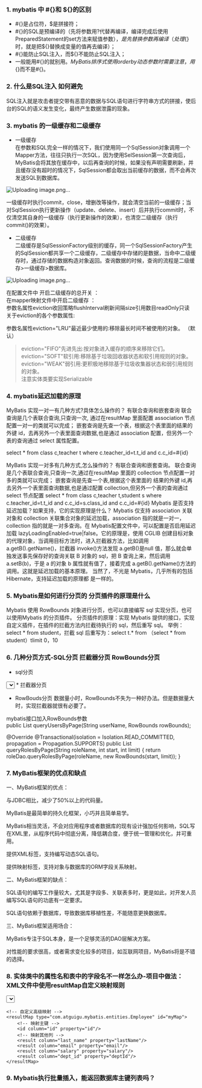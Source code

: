 ### 1. mybatis 中 #{}和 ${}的区别
* #{}是占位符，$是拼接符；  
* #{}的SQL是预编译的（先将参数用?代替再编译，编译完成后使用PreparedStatement的set方法来赋值参数），${}是先替换参数再编译（处理${}时，就是把${}替换成变量的值再去编译）；  
* #{}能防止SQL注入，而${}不能防止SQL注入；    
* 一般能用#{}的就别用${}。MyBatis排序式使用order by动态参数时需要注意，用${}而不是#{}。  
### 2. 什么是SQL注入 如何避免
SQL注入就是攻击者提交带有恶意的数据与SQL语句进行字符串方式的拼接，使后台的SQL的语义发生变化，最终产生数据泄露的现象。
### 3. mybatis 的一级缓存和二级缓存
* 一级缓存  
在参数和SQL完全一样的情况下，我们使用同一个SqlSession对象调用一个Mapper方法，往往只执行一次SQL，因为使用SelSession第一次查询后，MyBatis会将其放在缓存中，以后再查询的时候，如果没有声明需要刷新，并且缓存没有超时的情况下，SqlSession都会取出当前缓存的数据，而不会再次发送SQL到数据库。  

![Uploading image.png…](https://img-blog.csdnimg.cn/20201126194312471.png?x-oss-process=image/watermark,type_ZmFuZ3poZW5naGVpdGk,shadow_10,text_aHR0cHM6Ly9ibG9nLmNzZG4ubmV0L2JhbnpodWFuaHU=,size_16,color_FFFFFF,t_70#pic_center)

一级缓存时执行commit，close，增删改等操作，就会清空当前的一级缓存；当对SqlSession执行更新操作（update、delete、insert）后并执行commit时，不仅清空其自身的一级缓存（执行更新操作的效果），也清空二级缓存（执行commit()的效果）。  
* 二级缓存  
二级缓存是SqlSessionFactory级别的缓存，同一个SqlSessionFactory产生的SqlSession都共享一个二级缓存，二级缓存中存储的是数据，当命中二级缓存时，通过存储的数据构造对象返回。查询数据的时候，查询的流程是二级缓存>一级缓存>数据库。    

![Uploading image.png…](https://camo.githubusercontent.com/41fc9a7c3033627e868f657a93288bf19120c8c73bc380987bc004fc681da71e/68747470733a2f2f696d672d626c6f672e6373646e696d672e636e2f32303230313132363139343532383836392e706e673f782d6f73732d70726f636573733d696d6167652f77617465726d61726b2c747970655f5a6d46755a33706f5a57356e6147567064476b2c736861646f775f31302c746578745f6148523063484d364c7939696247396e4c6d4e7a5a473475626d56304c324a68626e706f645746756148553d2c73697a655f31362c636f6c6f725f4646464646462c745f3730237069635f63656e746572)

在配置文件中 开启二级缓存的总开关 ：  
在mapper映射文件中开启二级缓存 ：  
参数名属性eviction收回策略flushInterval刷新间隔size引用数目readOnly只读  
关于eviction的各个参数属性:

参数名属性eviction="LRU"最近最少使用的:移除最长时间不被使用的对象。 （默认）  
> eviction="FIFO"先进先出:按对象进入缓存的顺序来移除它们。  
> eviction="SOFT"软引用:移除基于垃圾回收器状态和软引用规则的对象。  
> eviction="WEAK"弱引用:更积极地移除基于垃圾收集器状态和弱引用规则的对象。   
注意实体类要实现Serializable    
### 4. mybatis延迟加载的原理
MyBatis 实现一对一有几种方式?具体怎么操作的？ 有联合查询和嵌套查询 联合查询是几个表联合查询,只查询一次, 通过在resultMap 里面配置 association 节点配置一对一的类就可以完成； 嵌套查询是先查一个表，根据这个表里面的结果的 外键 id，去再另外一个表里面查询数据,也是通过 association 配置，但另外一个表的查询通过 select 属性配置。

select * from class c,teacher t where c.teacher_id=t.t_id and c.c_id=#{id}

MyBatis 实现一对多有几种方式,怎么操作的？ 有联合查询和嵌套查询。 联合查询是几个表联合查询,只查询一次,通过在resultMap 里面的 collection 节点配置一对多的类就可以完成； 嵌套查询是先查一个表,根据这个表里面的 结果的外键 id,再去另外一个表里面查询数据,也是通过配置 collection,但另外一个表的查询通过 select 节点配置 select * from class c,teacher t,student s where c.teacher_id=t.t_id and c.c_id=s.class_id and c.c_id=#{id} Mybatis 是否支持延迟加载？如果支持，它的实现原理是什么？ Mybatis 仅支持 association 关联对象和 collection 关联集合对象的延迟加载，association 指的就是一对一，collection 指的就是一对多查询。在 Mybatis配置文件中，可以配置是否启用延迟加载 lazyLoadingEnabled=true|false。它的原理是，使用 CGLIB 创建目标对象的代理对象，当调用目标方法时，进入拦截器方法，比如调用 a.getB().getName()，拦截器 invoke()方法发现 a.getB()是null 值，那么就会单独发送事先保存好的查询关联 B 对象的 sql，把 B 查询上来，然后调用 a.setB(b)，于是 a 的对象 b 属性就有值了，接着完成 a.getB().getName()方法的调用。这就是延迟加载的基本原理。 当然了，不光是 Mybatis，几乎所有的包括 Hibernate，支持延迟加载的原理都 是一样的。  
### 5. Mybatis是如何进行分页的 分页插件的原理是什么
Mybatis 使用 RowBounds 对象进行分页，也可以直接编写 sql 实现分页，也可以使用Mybatis 的分页插件。 分页插件的原理：实现 Mybatis 提供的接口，实现自定义插件，在插件的拦截方法内拦截待执行的 sql，然后重写 sql。 举例：select * from student，拦截 sql 后重写为：select t.* from （select * from student）tlimit 0，10
### 6. 几种分页方式-SQL分页 拦截器分页 RowBounds分页
* sql分页
<select id="queryStudentsBySql" parameterType="map" resultMap="studentmapper">
        select * from student limit #{currIndex} , #{pageSize}
</select>
* 拦截器分页

* RowBouds分页
数据量小时，RowBounds不失为一种好办法。但是数据量大时，实现拦截器就很有必要了。  

mybatis接口加入RowBounds参数  
  public List<UserBean> queryUsersByPage(String userName, RowBounds rowBounds);
  
  @Override
  @Transactional(isolation = Isolation.READ_COMMITTED, propagation = Propagation.SUPPORTS)
    public List<RoleBean> queryRolesByPage(String roleName, int start, int limit) {
        return roleDao.queryRolesByPage(roleName, new RowBounds(start, limit));
    }
### 7. MyBatis框架的优点和缺点
  一、MyBatis框架的优点：

与JDBC相比，减少了50%以上的代码量。

MyBatis是最简单的持久化框架，小巧并且简单易学。

MyBatis相当灵活，不会对应用程序或者数据库的现有设计强加任何影响，SQL写在XML里，从程序代码中彻底分离，降低耦合度，便于统一管理和优化，并可重用。

提供XML标签，支持编写动态SQL语句。

提供映射标签，支持对象与数据库的ORM字段关系映射。

二、MyBatis框架的缺点：

SQL语句的编写工作量较大，尤其是字段多、关联表多时，更是如此，对开发人员编写SQL语句的功底有一定要求。

SQL语句依赖于数据库，导致数据库移植性差，不能随意更换数据库。

三、MyBatis框架适用场合：

MyBatis专注于SQL本身，是一个足够灵活的DAO层解决方案。

对性能的要求很高，或者需求变化较多的项目，如互联网项目，MyBatis将是不错的选择。
### 8. 实体类中的属性名和表中的字段名不一样怎么办-项目中做法：XML文件中使用resultMap自定义映射规则
  <select id="getEmployeeById" resultMap="myMap">
		select * from employees where id = #{id}
	</select>
	
	<!-- 自定义高级映射 -->
    <resultMap type="com.atguigu.mybatis.entities.Employee" id="myMap">
    	<!-- 映射主键 -->
    	<id column="id" property="id"/>
    	<!-- 映射其他列 -->
    	<result column="last_name" property="lastName"/>
    	<result column="email" property="email"/>
    	<result column="salary" property="salary"/>
    	<result column="dept_id" property="deptId"/>
    </resultMap>
### 9. Mybatis执行批量插入，能返回数据库主键列表吗？
